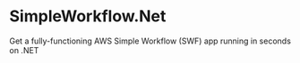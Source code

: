 # SimpleWorkflow.Net
Get a fully-functioning AWS Simple Workflow (SWF) app running in seconds on .NET
